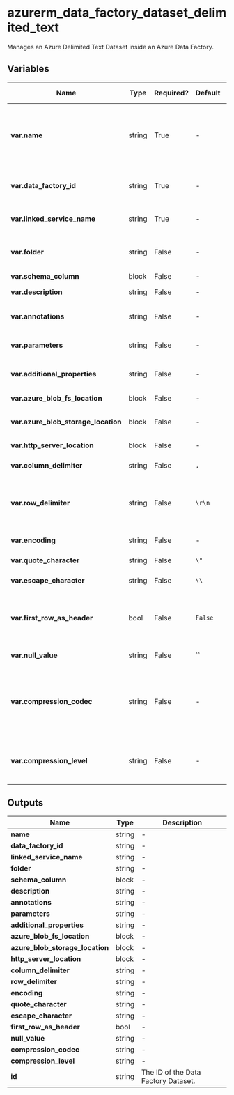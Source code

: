# azurerm_data_factory_dataset_delimited_text

Manages an Azure Delimited Text Dataset inside an Azure Data Factory.

## Variables

| Name | Type | Required? | Default  | possible values | Description |
| ---- | ---- | --------- | -------- | ----------- | ----------- |
| **var.name** | string | True | -  |  -  | Specifies the name of the Data Factory Dataset. Changing this forces a new resource to be created. Must be globally unique. See the [Microsoft documentation](https://docs.microsoft.com/azure/data-factory/naming-rules) for all restrictions. | 
| **var.data_factory_id** | string | True | -  |  -  | The Data Factory ID in which to associate the Linked Service with. Changing this forces a new resource. | 
| **var.linked_service_name** | string | True | -  |  -  | The Data Factory Linked Service name in which to associate the Dataset with. | 
| **var.folder** | string | False | -  |  -  | The folder that this Dataset is in. If not specified, the Dataset will appear at the root level. | 
| **var.schema_column** | block | False | -  |  -  | A `schema_column` block. | 
| **var.description** | string | False | -  |  -  | The description for the Data Factory Dataset. | 
| **var.annotations** | string | False | -  |  -  | List of tags that can be used for describing the Data Factory Dataset. | 
| **var.parameters** | string | False | -  |  -  | A map of parameters to associate with the Data Factory Dataset. | 
| **var.additional_properties** | string | False | -  |  -  | A map of additional properties to associate with the Data Factory Dataset. | 
| **var.azure_blob_fs_location** | block | False | -  |  -  | An `azure_blob_fs_location` block. | 
| **var.azure_blob_storage_location** | block | False | -  |  -  | An `azure_blob_storage_location` block. | 
| **var.http_server_location** | block | False | -  |  -  | A `http_server_location` block. | 
| **var.column_delimiter** | string | False | `,`  |  -  | The column delimiter. Defaults to `,`. | 
| **var.row_delimiter** | string | False | `\r\n`  |  -  | The row delimiter. Defaults to any of the following values on read: `\r\n`, `\r`, `\n`, and `\n` or `\r\n` on write by mapping data flow and Copy activity respectively. | 
| **var.encoding** | string | False | -  |  -  | The encoding format for the file. | 
| **var.quote_character** | string | False | `\"`  |  -  | The quote character. Defaults to `"`. | 
| **var.escape_character** | string | False | `\\`  |  -  | The escape character. Defaults to `\`. | 
| **var.first_row_as_header** | bool | False | `False`  |  -  | When used as input, treat the first row of data as headers. When used as output, write the headers into the output as the first row of data. Defaults to `false`. | 
| **var.null_value** | string | False | ``  |  -  | The null value string. Defaults to `""`. | 
| **var.compression_codec** | string | False | -  |  `None`, `bzip2`, `gzip`, `deflate`, `ZipDeflate`, `TarGzip`, `Tar`, `snappy`, `lz4`  | The compression codec used to read/write text files. Valid values are `None`, `bzip2`, `gzip`, `deflate`, `ZipDeflate`, `TarGzip`, `Tar`, `snappy` and `lz4`. Please note these values are case sensitive. | 
| **var.compression_level** | string | False | -  |  `Fastest`, `Optimal`  | The compression ratio for the Data Factory Dataset. Valid values are `Fastest` or `Optimal`. Please note these values are case sensitive. | 



## Outputs

| Name | Type | Description |
| ---- | ---- | --------- | 
| **name** | string  | - | 
| **data_factory_id** | string  | - | 
| **linked_service_name** | string  | - | 
| **folder** | string  | - | 
| **schema_column** | block  | - | 
| **description** | string  | - | 
| **annotations** | string  | - | 
| **parameters** | string  | - | 
| **additional_properties** | string  | - | 
| **azure_blob_fs_location** | block  | - | 
| **azure_blob_storage_location** | block  | - | 
| **http_server_location** | block  | - | 
| **column_delimiter** | string  | - | 
| **row_delimiter** | string  | - | 
| **encoding** | string  | - | 
| **quote_character** | string  | - | 
| **escape_character** | string  | - | 
| **first_row_as_header** | bool  | - | 
| **null_value** | string  | - | 
| **compression_codec** | string  | - | 
| **compression_level** | string  | - | 
| **id** | string  | The ID of the Data Factory Dataset. | 